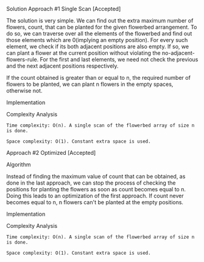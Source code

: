 Solution
Approach #1 Single Scan [Accepted]

The solution is very simple. We can find out the extra maximum number of flowers, count, that can be planted for the given flowerbed arrangement. To do so, we can traverse over all the elements of the flowerbed and find out those elements which are 0(implying an empty position). For every such element, we check if its both adjacent positions are also empty. If so, we can plant a flower at the current position without violating the no-adjacent-flowers-rule. For the first and last elements, we need not check the previous and the next adjacent positions respectively.

If the count obtained is greater than or equal to n, the required number of flowers to be planted, we can plant n flowers in the empty spaces, otherwise not.

Implementation

Complexity Analysis

    Time complexity: O(n). A single scan of the flowerbed array of size n is done.

    Space complexity: O(1). Constant extra space is used.

Approach #2 Optimized [Accepted]

Algorithm

Instead of finding the maximum value of count that can be obtained, as done in the last approach, we can stop the process of checking the positions for planting the flowers as soon as count becomes equal to n. Doing this leads to an optimization of the first approach. If count never becomes equal to n, n flowers can't be planted at the empty positions.

Implementation

Complexity Analysis

    Time complexity: O(n). A single scan of the flowerbed array of size n is done.

    Space complexity: O(1). Constant extra space is used.
